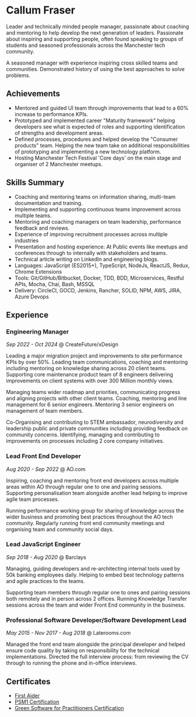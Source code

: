 # Callum Fraser

Leader and technically minded people manager, passionate about coaching and mentoring to help develop the next generation of leaders. Passionate about inspiring and supporting people, often found speaking to groups of students and seasoned professionals across the Manchester tech community.

A seasoned manager with experience inspiring cross skilled teams and communities. Demonstrated history of using the best approaches to solve problems.

## Achievements

* Mentored and guided UI team through improvements that lead to a 60% increase to performance KPIs.
* Prototyped and implemented career "Maturity framework" helping developers see what is expected of roles and supporting identification of strengths and development areas.  
* Defined processes, procedures and helped develop the "Consumer products" team. Helping the new team take on additional responsibilities of prototyping and implementing a new technology platform.
* Hosting Manchester Tech Festival 'Core days' on the main stage and organiser of 2 Manchester meetups.

## Skills Summary

* Coaching and mentoring teams on information sharing, multi-team documentation and training.
* Implementing and supporting continuous teams improvement across multiple teams.
* Mentoring and coaching managers on team leadership, performance feedback and reviews.
* Experience of improving recruitment processes across multiple industries
* Presentation and hosting experience: At Public events like meetups and conferences through to internally with stakeholders and teams.
* Technical article writing on LinkedIn and engineering blogs.
* Languages: JavaScript (ES2015+), TypeScript, NodeJs, ReactJS, Redux, Chrome Extensions
* Tools: Git/GitHub/Bitbucket, Docker, TDD, BDD, Microservices, Restful APIs, Mocha, Chai, Bash, MSSQL
* Delivery: CircleCI, GOCD, Jenkins, Rancher, SOLID, NPM, AWS, JIRA, Azure Devops

## Experience

### Engineering Manager
*Sep 2022 - Oct 2024* @ CreateFuture/xDesign

Leading a major migration project and improvements to site performance KPIs by over 50%. Leading team communications, coaching and mentoring including mentoring on knowledge sharing across 20 client teams. Supporting core maintenance product team of 8 engineers delivering improvements on client systems with over 300 Million monthly views. 

Managing teams wider roadmap and priorities, communicating progress and aligning projects with other client teams. Coaching, mentoring and line management for 6 senior engineers. Mentoring 3 senior engineers on management of team members.

Co-Organising and contributing to STEM ambassador, neurodiversity and leadership public and private communities including providing feedback on community concerns. Identifying, managing and contributing to improvements on processes including 2 core company initiatives.

### Lead Front End Developer
*Aug 2020 - Sep 2022* @ AO.com

Inspiring, coaching and mentoring front end developers across multiple areas within AO through regular one to one and pairing sessions. Supporting personalisation team alongside another lead helping to improve agile team processes.

Running performance working group for sharing of knowledge across the wider business and promoting best practices throughout the AO tech community. Regularly running front end community meetings and organising team and community social days.

### Lead JavaScript Engineer 
*Sep 2018 - Aug 2020* @ Barclays

Managing, guiding developers and re-architecting internal tools used by 50k banking employees daily. Helping to embed best technology patterns and agile practices to the teams.

Supporting team members through regular one to ones and pairing sessions both remotely and in person across 2 offices. Running Knowledge Transfer sessions across the team and wider Front End community in the business. 

### Professional Software Developer/Software Development Lead
*May 2015 - Nov 2017 - Aug 2018* @ Laterooms.com

Managed the front end team alongside the principal developer and helped ensure code quality by taking on responsibility for the technical implementations. Directed the full interview process: from reviewing the CV through to running the phone and in-office interviews.

## Certificates
- [First Aider](https://tigerlilytraining.co.uk/verification/home/token/lxa6c1z2b6/)
- [PSM1 Certification](https://www.scrum.org/user/1118604)
- [Green Software for Practitioners Certification](https://ti-user-certificates.s3.amazonaws.com/e0df7fbf-a057-42af-8a1f-590912be5460/3f68ff1a-b4b7-4833-a440-29c5ba180a3b-callum-fraser-ad8f81f1-b0b4-4307-b4d9-c0c395f5f8cd-certificate.pdf)
